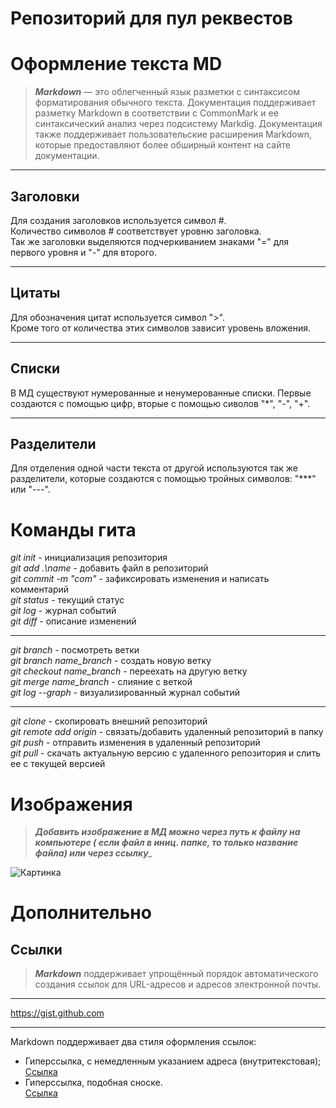 
  # Репозиторий для пул реквестов  

# Оформление текста MD  
>**___Markdown___** — это облегченный язык разметки с синтаксисом форматирования обычного текста. Документация поддерживает разметку Markdown в соответствии с CommonMark и ее синтаксический анализ через подсистему Markdig. Документация также поддерживает пользовательские расширения Markdown, которые предоставляют более обширный контент на сайте документации.
***
## Заголовки  
Для создания заголовков используется символ #.  
Количество символов # соответствует уровню заголовка.  
Так же заголовки выделяются подчеркиванием знаками "=" для первого уровня и "-" для второго.  
***
## Цитаты  
Для обозначения цитат используется символ ">".  
Кроме того от количества этих символов зависит уровень вложения.  
***
## Списки  
В МД существуют нумерованные и ненумерованные списки. Первые создаются с помощью цифр, вторые с помощью сиволов "*", "-", "+".  
***   
## Разделители  
Для отделения одной части текста от другой используются так же разделители, которые создаются с помощью тройных символов: "***" или "---".
# Команды гита  
  
*git init* - инициализация репозитория  
*git add .\name* - добавить файл в репозиторий  
*git commit -m "com"* - зафиксировать изменения и написать комментарий  
*git status* - текущий статус  
*git log* - журнал событий  
*git diff* - описание изменений  
____  
*git branch* - посмотреть ветки  
*git branch name_branch* - создать новую ветку  
*git checkout name_branch* - переехать на другую ветку  
*git merge name_branch* - слияние с веткой  
*git log --graph* - визуализированный журнал событий 
____  
*git clone* - скопировать внешний репозиторий  
*git remote add origin* - связать/добавить удаленный репозиторий в папку  
*git push* - отправить изменения в удаленный репозиторий  
*git pull* - скачать актуальную версию с удаленного репозитория и слить ее с текущей версией 
# Изображения  

> *__Добавить изображение в МД можно через путь к файлу на компьютере ( если файл в иниц. папке, то только название файла) или через ссылку___*  

 
![Картинка](https://b1.culture.ru/c/624834.jpg)  
# Дополнительно  
## Ссылки  
>___Markdown___ поддерживает упрощённый порядок автоматического создания ссылок для URL-адресов и адресов электронной почты.  
---  
https://gist.github.com
***  
  
Markdown поддерживает два стиля оформления ссылок:
+ Гиперссылка, с немедленным указанием адреса (внутритекстовая);  
[Ссылка](https://docs.microsoft.com/ru-ru/contribute/markdown-reference "Руководство МД от майкрософта")
+ Гиперссылка, подобная сноске.  
[Ссылка][1]
     

[1]: https://docs.microsoft.com/ru-ru/contribute/how-to-write-links "Сноска"
